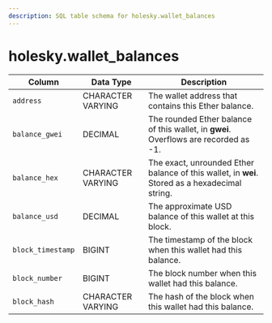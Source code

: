 ```yaml
---
description: SQL table schema for holesky.wallet_balances
---
```


# holesky.wallet\_balances

| Column            | Data Type         | Description                                                                                    |
| ----------------- | ----------------- | ---------------------------------------------------------------------------------------------- |
| `address`         | CHARACTER VARYING | The wallet address that contains this Ether balance.                                           |
| `balance_gwei`    | DECIMAL           | The rounded Ether balance of this wallet, in **gwei**. Overflows are recorded as -1.           |
| `balance_hex`     | CHARACTER VARYING | The exact, unrounded Ether balance of this wallet, in **wei**. Stored as a hexadecimal string. |
| `balance_usd`     | DECIMAL           | The approximate USD balance of this wallet at this block.                                      |
| `block_timestamp` | BIGINT            | The timestamp of the block when this wallet had this balance.                                  |
| `block_number`    | BIGINT            | The block number when this wallet had this balance.                                            |
| `block_hash`      | CHARACTER VARYING | The hash of the block when this wallet had this balance.                                       |
